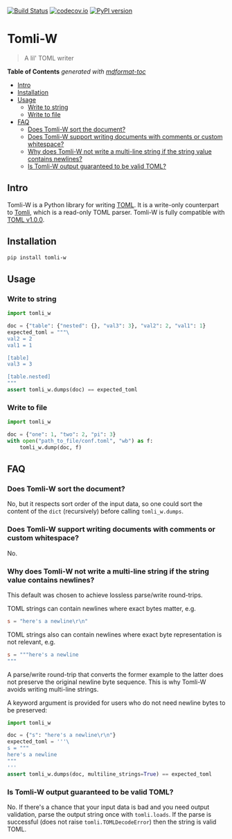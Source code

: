 [![Build Status](https://github.com/hukkin/tomli-w/workflows/Tests/badge.svg?branch=master)](https://github.com/hukkin/tomli-w/actions?query=workflow%3ATests+branch%3Amaster+event%3Apush)
[![codecov.io](https://codecov.io/gh/hukkin/tomli-w/branch/master/graph/badge.svg)](https://codecov.io/gh/hukkin/tomli-w)
[![PyPI version](https://img.shields.io/pypi/v/tomli-w)](https://pypi.org/project/tomli-w)

# Tomli-W

> A lil' TOML writer

**Table of Contents**  *generated with [mdformat-toc](https://github.com/hukkin/mdformat-toc)*

<!-- mdformat-toc start --slug=github --maxlevel=6 --minlevel=2 -->

- [Intro](#intro)
- [Installation](#installation)
- [Usage](#usage)
  - [Write to string](#write-to-string)
  - [Write to file](#write-to-file)
- [FAQ](#faq)
  - [Does Tomli-W sort the document?](#does-tomli-w-sort-the-document)
  - [Does Tomli-W support writing documents with comments or custom whitespace?](#does-tomli-w-support-writing-documents-with-comments-or-custom-whitespace)
  - [Why does Tomli-W not write a multi-line string if the string value contains newlines?](#why-does-tomli-w-not-write-a-multi-line-string-if-the-string-value-contains-newlines)
  - [Is Tomli-W output guaranteed to be valid TOML?](#is-tomli-w-output-guaranteed-to-be-valid-toml)

<!-- mdformat-toc end -->

## Intro<a name="intro"></a>

Tomli-W is a Python library for writing [TOML](https://toml.io).
It is a write-only counterpart to [Tomli](https://github.com/hukkin/tomli),
which is a read-only TOML parser.
Tomli-W is fully compatible with [TOML v1.0.0](https://toml.io/en/v1.0.0).

## Installation<a name="installation"></a>

```bash
pip install tomli-w
```

## Usage<a name="usage"></a>

### Write to string<a name="write-to-string"></a>

```python
import tomli_w

doc = {"table": {"nested": {}, "val3": 3}, "val2": 2, "val1": 1}
expected_toml = """\
val2 = 2
val1 = 1

[table]
val3 = 3

[table.nested]
"""
assert tomli_w.dumps(doc) == expected_toml
```

### Write to file<a name="write-to-file"></a>

```python
import tomli_w

doc = {"one": 1, "two": 2, "pi": 3}
with open("path_to_file/conf.toml", "wb") as f:
    tomli_w.dump(doc, f)
```

## FAQ<a name="faq"></a>

### Does Tomli-W sort the document?<a name="does-tomli-w-sort-the-document"></a>

No, but it respects sort order of the input data,
so one could sort the content of the `dict` (recursively) before calling `tomli_w.dumps`.

### Does Tomli-W support writing documents with comments or custom whitespace?<a name="does-tomli-w-support-writing-documents-with-comments-or-custom-whitespace"></a>

No.

### Why does Tomli-W not write a multi-line string if the string value contains newlines?<a name="why-does-tomli-w-not-write-a-multi-line-string-if-the-string-value-contains-newlines"></a>

This default was chosen to achieve lossless parse/write round-trips.

TOML strings can contain newlines where exact bytes matter, e.g.

```toml
s = "here's a newline\r\n"
```

TOML strings also can contain newlines where exact byte representation is not relevant, e.g.

```toml
s = """here's a newline
"""
```

A parse/write round-trip that converts the former example to the latter does not preserve the original newline byte sequence.
This is why Tomli-W avoids writing multi-line strings.

A keyword argument is provided for users who do not need newline bytes to be preserved:

```python
import tomli_w

doc = {"s": "here's a newline\r\n"}
expected_toml = '''\
s = """
here's a newline
"""
'''
assert tomli_w.dumps(doc, multiline_strings=True) == expected_toml
```

### Is Tomli-W output guaranteed to be valid TOML?<a name="is-tomli-w-output-guaranteed-to-be-valid-toml"></a>

No.
If there's a chance that your input data is bad and you need output validation,
parse the output string once with `tomli.loads`.
If the parse is successful (does not raise `tomli.TOMLDecodeError`) then the string is valid TOML.
